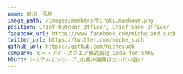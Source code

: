 ```yaml
---
name: 前川　弘樹
image_path: /images/members/hiroki.maekawa.png
position: Chief Outdoor Officer, Chief Sake Officer
facebook_url: https://www.facebook.com/niche.and.such
twitter_url: https://twitter.com/niche_such
github_url: https://github.com/nichesuch
company: ピー・アイ・スクエア株式会社,Code for SAKE
blurb: システムエンジニア,山奥の酒蔵はだいたい旨い
---
```

